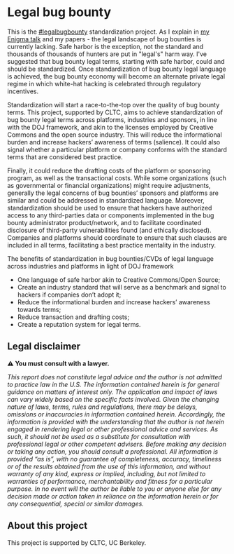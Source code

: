 # Legal bug bounty

This is the [#legalbugbounty](https://twitter.com/search?q=legalbugbounty) standardization project. As I explain in [my Enigma talk](https://www.youtube.com/watch?v=riZIFOw0pJA) and my papers - the legal landscape of bug bounties is currently lacking. Safe harbor is the exception, not the standard and thousands of thousands of hunters are put in "legal's" harm way. I've suggested that bug bounty legal terms, starting with safe harbor, could and should be standardized. Once standardization of bug bounty legal language is achieved, the bug bounty economy will become an alternate private legal regime in which white-hat hacking is celebrated through regulatory incentives. 

Standardization will start a race-to-the-top over the quality of bug bounty terms.  This project, supported by CLTC, aims to achieve standardization of bug bounty legal terms across platforms, industries and sponsors, in line with the DOJ framework, and akin to the licenses employed by Creative Commons and the open source industry. This will reduce the informational burden and increase hackers’ awareness of terms (salience). It could also signal whether a particular platform or company conforms with the standard terms that are considered best practice. 

Finally, it could reduce the drafting costs of the platform or sponsoring program, as well as the transactional costs. While some organizations (such as governmental or financial organizations) might require adjustments, generally the legal concerns of bug bounties’ sponsors and platforms are similar and could be addressed in standardized language. Moreover, standardization should be used to ensure that hackers have authorized access to any third-parties data or components implemented in the bug bounty administrator product/network, and to facilitate coordinated disclosure of third-party vulnerabilities found (and ethically disclosed). Companies and platforms should coordinate to ensure that such clauses are included in all terms, facilitating a best practice mentality in the industry.

The benefits of standardization in bug bounties/CVDs of legal language across industries and platforms in light of DOJ framework

- One language of safe harbor akin to Creative Commons/Open Source;      
- Create an industry standard that will serve as a benchmark and signal to hackers if companies don’t adopt it;
- Reduce the informational burden and increase hackers’ awareness towards terms;
- Reduce transaction and drafting costs;
- Create a reputation system for legal terms.

## Legal disclaimer

**⚠ You must consult with a lawyer.**

_This report does not constitute legal advice and the author is not admitted to practice law in the U.S. The information contained herein is for general guidance on matters of interest only. The application and impact of laws can vary widely based on the specific facts involved. Given the changing nature of laws, terms, rules and regulations, there may be delays, omissions or inaccuracies in information contained herein. Accordingly, the information is provided with the understanding that the author is not herein engaged in rendering legal or other professional advice and services. As such, it should not be used as a substitute for consultation with professional legal or other competent advisers. Before making any decision or taking any action, you should consult a professional. All information is provided “as is”, with no guarantee of completeness, accuracy, timeliness or of the results obtained from the use of this information, and without warranty of any kind, express or implied, including, but not limited to warranties of performance, merchantability and fitness for a particular purpose. In no event will the author be liable to you or anyone else for any decision made or action taken in reliance on the information herein or for any consequential, special or similar damages._

## About this project

This project is supported by CLTC, UC Berkeley.
